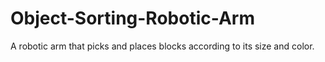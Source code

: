 # Object-Sorting-Robotic-Arm
A robotic arm that picks and places blocks according to its size and color. 

